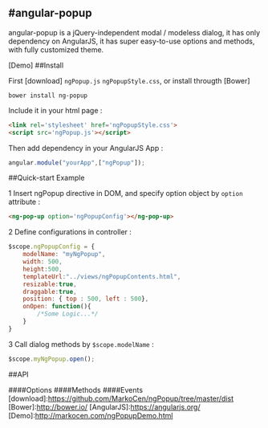 #angular-popup
-----

angular-popup is a jQuery-independent modal / modeless dialog, it has only dependency on AngularJS, it has super easy-to-use options and methods, with fully customized theme.

[Demo]
##Install

First [download] ```ngPopup.js``` ```ngPopupStyle.css```, or install througth [Bower]
```
bower install ng-popup
```
Include it in your html page :

```html
<link rel='stylesheet' href='ngPopupStyle.css'>
<script src='ngPopup.js'></script>
```


Then add dependency in your AngularJS App :
```javascript
angular.module("yourApp",["ngPopup"]);
```

##Quick-start Example

1 Insert ngPopup directive in DOM, and specify option object by ```option``` attribute :
```html
<ng-pop-up option='ngPopupConfig'></ng-pop-up>
```
2 Define configurations in controller :

```javascript
$scope.ngPopupConfig = {
	modelName: "myNgPopup",
    width: 500,
    height:500,
    templateUrl:"../views/ngPopupContents.html",
    resizable:true,
    draggable:true,
    position: { top : 500, left : 500},
    onOpen: function(){
    	/*Some Logic...*/
    }
}
```
3 Call dialog methods by ```$scope.modelName``` :
```javascript
$scope.myNgPopup.open();
```
##API

####Options
####Methods
####Events
[download]:https://github.com/MarkoCen/ngPopup/tree/master/dist
[Bower]:http://bower.io/
[AngularJS]:https://angularjs.org/
[Demo]:http://markocen.com/ngPopupDemo.html
